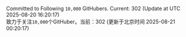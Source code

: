 Committed to Following `10,000` GitHubers. Current: <!-- FOLLOWING_COUNT -->302<!-- FOLLOWING_COUNT --> (Update at UTC <!-- LAST_UPDATED -->2025-08-20 16:20:17<!-- LAST_UPDATED -->)<br>
致力于关注`10,000`个GitHuber。当前：<!-- FOLLOWING_COUNT -->302<!-- FOLLOWING_COUNT --> (更新于北京时间 <!-- LAST_UPDATED_CST -->2025-08-21 00:20:17<!-- LAST_UPDATED_CST -->)
